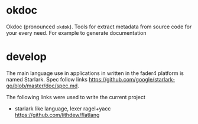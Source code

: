 # okdoc

Okdoc (pronounced `ɒkdɒk`). Tools for extract metadata from source code for your every need. For example to generate documentation

# develop

The main language use in applications in written in the fader4 platform is named Starlark. Spec follow links https://github.com/google/starlark-go/blob/master/doc/spec.md.

The following links were used to write the current project
* starlark like language, lexer ragel+yacc https://github.com/lithdew/flatlang
